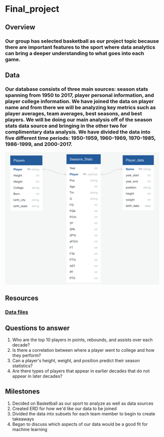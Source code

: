 # Final_project

## Overview

### Our group has selected basketball as our project topic because there are important features to the sport where data analytics can bring a deeper understanding to what goes into each game. 

## Data

### Our database consists of three main sources: season stats spanning from 1950 to 2017, player personal information, and player college information. We have joined the data on player name and from there we will be analyzing key metrics such as player averages, team averages, best seasons, and best players. We will be doing our main analysis off of the season stats data source and bringing in the other two for complimentary data analysis. We have divided the data into five different time periods: 1950-1959, 1960-1969, 1970-1985, 1986-1999, and 2000-2017.  
![](https://github.com/AliBailoun234/Final_project/blob/main/ERD/ERD.png)

## Resources
### [Data files](https://www.kaggle.com/datasets/drgilermo/nba-players-stats?resource=download&select=player_data.csv)

## Questions to answer

1. Who are the top 10 players in points, rebounds, and assists over each decade?
2. Is there a correlation between where a player went to college and how they perform?
3. Can a player's height, weight, and position predict their season statistics?
4. Are there types of players that appear in earlier decades that do not appear in later decades?

## Milestones

1. Decided on Basketball as our sport to analyze as well as data sources
2. Created ERD for how we'd like our data to be joined
3. Divided the data into subsets for each team member to begin to create takeaways
3. Began to discuss which aspects of our data would be a good fit for machine learning
